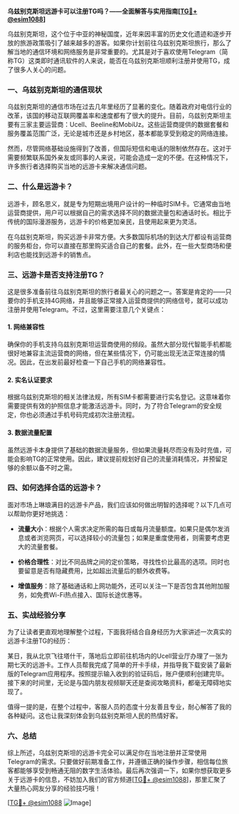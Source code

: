 **乌兹别克斯坦远游卡可以注册TG吗？——全面解答与实用指南[[TG💪+ @esim1088](https://t.me/s/esim1088)]**

乌兹别克斯坦，这个位于中亚的神秘国度，近年来因丰富的历史文化遗迹和逐步开放的旅游政策吸引了越来越多的游客。如果你计划前往乌兹别克斯坦旅行，那么了解当地的通信环境和网络服务是非常重要的。尤其是对于喜欢使用Telegram（简称TG）这类即时通讯软件的人来说，能否在乌兹别克斯坦顺利注册并使用TG，成了很多人关心的问题。

### 一、乌兹别克斯坦的通信现状

乌兹别克斯坦的通信市场在过去几年里经历了显著的变化。随着政府对电信行业的改革，该国的移动互联网覆盖率和速度都有了很大的提升。目前，乌兹别克斯坦主要有三家主要运营商：Ucell、Beeline和MobiUz。这些运营商提供的数据套餐和服务覆盖范围广泛，无论是城市还是乡村地区，基本都能享受到稳定的网络连接。

然而，尽管网络基础设施得到了改善，但国际短信和电话的限制依然存在。这对于需要频繁联系国外亲友或同事的人来说，可能会造成一定的不便。在这种情况下，许多旅行者选择购买当地的远游卡来解决通信问题。

### 二、什么是远游卡？

远游卡，顾名思义，就是专为短期出境用户设计的一种临时SIM卡。它通常由当地运营商提供，用户可以根据自己的需求选择不同的数据流量包和通话时长。相比于传统的国际漫游服务，远游卡的价格更加亲民，且使用起来更为灵活。

在乌兹别克斯坦，购买远游卡非常方便。大多数国际机场的到达大厅都设有运营商的服务柜台，你可以直接在那里购买适合自己的套餐。此外，在一些大型商场和便利店也能找到远游卡的销售点。

### 三、远游卡是否支持注册TG？

这是很多准备前往乌兹别克斯坦的旅行者最关心的问题之一。答案是肯定的——只要你的手机支持4G网络，并且能够正常接入运营商提供的网络信号，就可以成功注册并使用Telegram。不过，这里需要注意几个关键点：

#### 1. 网络兼容性
确保你的手机支持乌兹别克斯坦运营商使用的频段。虽然大部分现代智能手机都能很好地兼容主流运营商的网络，但在某些情况下，仍可能出现无法正常连接的情况。因此，在出发前最好检查一下自己手机的网络兼容性。

#### 2. 实名认证要求
根据乌兹别克斯坦的相关法律法规，所有SIM卡都需要进行实名登记。这意味着你需要提供有效的护照信息才能激活远游卡。同时，为了符合Telegram的安全规定，你也必须通过手机号码完成初次注册流程。

#### 3. 数据流量配置
虽然远游卡本身提供了基础的数据流量服务，但如果流量耗尽而没有及时充值，可能会影响TG的正常使用。因此，建议提前规划好自己的流量消耗情况，并预留足够的余额以备不时之需。

### 四、如何选择合适的远游卡？

面对市场上琳琅满目的远游卡产品，我们应该如何做出明智的选择呢？以下几点可以帮助你更好地挑选：

- **流量大小**：根据个人需求决定所需的每日或每月流量额度。如果只是偶尔发消息或者浏览网页，可以选择较小的流量包；如果是重度使用者，则需要考虑更大的流量套餐。
  
- **价格合理性**：对比不同品牌之间的定价策略，寻找性价比最高的选项。同时也要留意是否有隐藏费用，比如超出流量后的额外收费等。

- **增值服务**：除了基础通话和上网功能外，还可以关注一下是否包含其他附加服务，如免费Wi-Fi热点接入、国际长途优惠等。

### 五、实战经验分享

为了让读者更直观地理解整个过程，下面我将结合自身经历为大家讲述一次真实的远游卡注册TG的经历：

某日，我从北京飞往塔什干，落地后立即前往机场内的Ucell营业厅办理了一张为期七天的远游卡。工作人员帮我完成了简单的开卡手续，并指导我下载安装了最新版的Telegram应用程序。按照提示输入收到的验证码后，账户便顺利创建完毕。接下来的时间里，无论是与国内朋友视频聊天还是查阅攻略资料，都毫无障碍地实现了。

值得一提的是，在整个过程中，客服人员的态度十分友善且专业，耐心解答了我的各种疑问。这也让我深刻体会到乌兹别克斯坦人民的热情好客。

### 六、总结

综上所述，乌兹别克斯坦的远游卡完全可以满足你在当地注册并正常使用Telegram的需求。只要做好前期准备工作，并遵循正确的操作步骤，相信每位旅客都能够享受到畅通无阻的数字生活体验。最后再次强调一下，如果你想获取更多关于远游卡的信息，不妨加入我们的官方频道[[TG💪+ @esim1088](https://t.me/s/esim1088)]，那里汇聚了大量热心网友分享的经验技巧哦！

[[TG💪+ @esim1088](https://t.me/s/esim1088) ![Image](https://i.postimg.cc/4NQfJmqS/Snipaste-2025-05-13-00-14-12.png)]